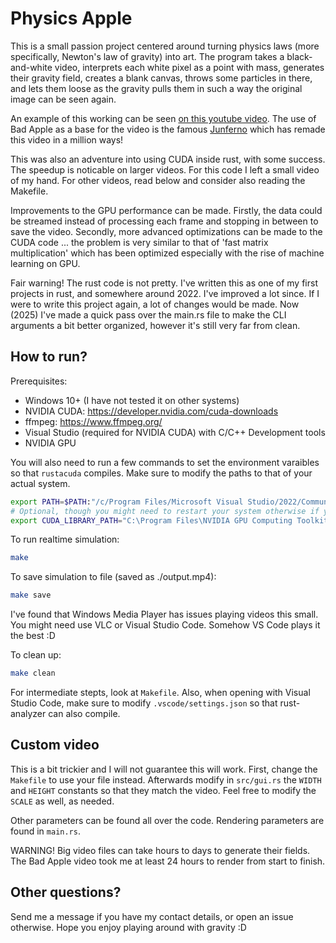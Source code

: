 # Physics Apple

This is a small passion project centered around turning physics laws (more specifically, Newton's
law of gravity) into art. The program takes a black-and-white video, interprets each white pixel as
a point with mass, generates their gravity field, creates a blank canvas, throws some particles in
there, and lets them loose as the gravity pulls them in such a way the original image can be seen
again.

An example of this working can be seen [on this youtube video](https://youtu.be/bHrUwPVPjWQ). The
use of Bad Apple as a base for the video is the famous [Junferno](https://www.youtube.com/@Junferno)
which has remade this video in a million ways!

This was also an adventure into using CUDA inside rust, with some success. The speedup is noticable
on larger videos. For this code I left a small video of my hand. For other videos, read below and
consider also reading the Makefile.

Improvements to the GPU performance can be made. Firstly, the data could be streamed instead of
processing each frame and stopping in between to save the video. Secondly, more advanced
optimizations can be made to the CUDA code ... the problem is very similar to that of 'fast matrix
multiplication' which has been optimized especially with the rise of machine learning on GPU.

Fair warning! The rust code is not pretty. I've written this as one of my first projects in rust,
and somewhere around 2022. I've improved a lot since. If I were to write this project again, a lot
of changes would be made. Now (2025) I've made a quick pass over the main.rs file to make the CLI
arguments a bit better organized, however it's still very far from clean.

## How to run?

Prerequisites:

- Windows 10+ (I have not tested it on other systems)
- NVIDIA CUDA: <https://developer.nvidia.com/cuda-downloads>
- ffmpeg: <https://www.ffmpeg.org/>
- Visual Studio (required for NVIDIA CUDA) with C/C++ Development tools
- NVIDIA GPU

You will also need to run a few commands to set the environment varaibles so that `rustacuda`
compiles. Make sure to modify the paths to that of your actual system.

```bash
export PATH=$PATH:"/c/Program Files/Microsoft Visual Studio/2022/Community/VC/Tools/MSVC/14.41.34120/bin/Hostx64/x64" # Make sure to modify the path
# Optional, though you might need to restart your system otherwise if you just installed CUDA
export CUDA_LIBRARY_PATH="C:\Program Files\NVIDIA GPU Computing Toolkit\CUDA\v12.8\lib\x64" # Make sure to modify the path
```

To run realtime simulation:

```bash
make
```

To save simulation to file (saved as ./output.mp4):

```bash
make save
```

I've found that Windows Media Player has issues playing videos this small. You might need use VLC or
Visual Studio Code. Somehow VS Code plays it the best :D

To clean up:

```bash
make clean
```

For intermediate stepts, look at `Makefile`. Also, when opening with Visual Studio Code, make sure
to modify `.vscode/settings.json` so that rust-analyzer can also compile.

## Custom video

This is a bit trickier and I will not guarantee this will work. First, change the `Makefile` to use
your file instead. Afterwards modify in `src/gui.rs` the `WIDTH` and `HEIGHT` constants so that they
match the video. Feel free to modify the `SCALE` as well, as needed.

Other parameters can be found all over the code. Rendering parameters are found in `main.rs`.

WARNING! Big video files can take hours to days to generate their fields. The Bad Apple video took
me at least 24 hours to render from start to finish.

## Other questions?

Send me a message if you have my contact details, or open an issue otherwise. Hope you enjoy playing
around with gravity :D
